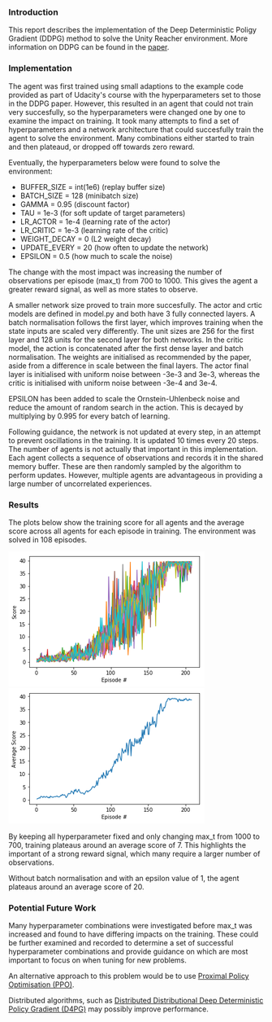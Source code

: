 [//]: # (Image References)

[image1]: scores.png "Scores for all 20 agents"
[image2]: scores_mean.png "Mean scores"


### Introduction

This report describes the implementation of the Deep Deterministic Poligy Gradient (DDPG) method to solve the Unity Reacher environment. More information on DDPG can be found in the [paper](https://storage.googleapis.com/deepmind-media/dqn/DQNNaturePaper.pdf).

### Implementation

The agent was first trained using small adaptions to the example code provided as part of Udacity's course with the hyperparameters set to those in the DDPG paper. However, this resulted in an agent that could not train very succesfully, so the hyperparameters were changed one by one to examine the impact on training. It took many attempts to find a set of hyperparameters and a network architecture that could succesfully train the agent to solve the environment. Many combinations either started to train and then plateaud, or dropped off towards zero reward.

Eventually, the hyperparameters below were found to solve the environment:
* BUFFER_SIZE = int(1e6)  (replay buffer size)
* BATCH_SIZE = 128        (minibatch size)
* GAMMA = 0.95            (discount factor)
* TAU = 1e-3              (for soft update of target parameters)
* LR_ACTOR = 1e-4         (learning rate of the actor)
* LR_CRITIC = 1e-3        (learning rate of the critic)
* WEIGHT_DECAY = 0        (L2 weight decay)
* UPDATE_EVERY = 20       (how often to update the network)
* EPSILON = 0.5           (how much to scale the noise)

The change with the most impact was increasing the number of observations per episode (max_t) from 700 to 1000. This gives the agent a greater reward signal, as well as more states to observe.

A smaller network size proved to train more succesfully. The actor and crtic models are defined in model.py and both have 3 fully connected layers. A batch normalisation follows the first layer, which improves training when the state inputs are scaled very differently. The unit sizes are 256 for the first layer and 128 units for the second layer for both networks. In the critic model, the action is concatenated after the first dense layer and batch normalisation. The weights are initialised as recommended by the paper, aside from a difference in scale between the final layers. The actor final layer is initialised with uniform noise between -3e-3 and 3e-3, whereas the critic is initialised with uniform noise between -3e-4 and 3e-4.

EPSILON has been added to scale the Ornstein-Uhlenbeck noise and reduce the amount of random search in the action. This is decayed by multiplying by 0.995 for every batch of learning.

Following guidance, the network is not updated at every step, in an attempt to prevent oscillations in the training. It is updated 10 times every 20 steps. The number of agents is not actually that important in this implementation. Each agent collects a sequence of observations and records it in the shared memory buffer. These are then randomly sampled by the algorithm to perform updates. However, multiple agents are advantageous in providing a large number of uncorrelated experiences.

### Results

The plots below show the training score for all agents and the average score across all agents for each episode in training. The environment was solved in 108 episodes.

![Scores][image1]
![Average Scores][image2]

By keeping all hyperparameter fixed and only changing max_t from 1000 to 700, training plateaus around an average score of 7. This highlights the important of a strong reward signal, which many require a larger number of observations.

Without batch normalisation and with an epsilon value of 1, the agent plateaus around an average score of 20.

### Potential Future Work
Many hyperparameter combinations were investigated before max_t was increased and found to have differing impacts on the training. These could be further examined and recorded to determine a set of successful hyperparameter combinations and provide guidance on which are most important to focus on when tuning for new problems.

An alternative approach to this problem would be to use [Proximal Policy Optimisation (PPO)](https://arxiv.org/pdf/1707.06347.pdf). 

Distributed algorithms, such as [Distributed Distributional Deep Deterministic Policy Gradient (D4PG)](https://openreview.net/pdf?id=SyZipzbCb) may possibly improve performance.


